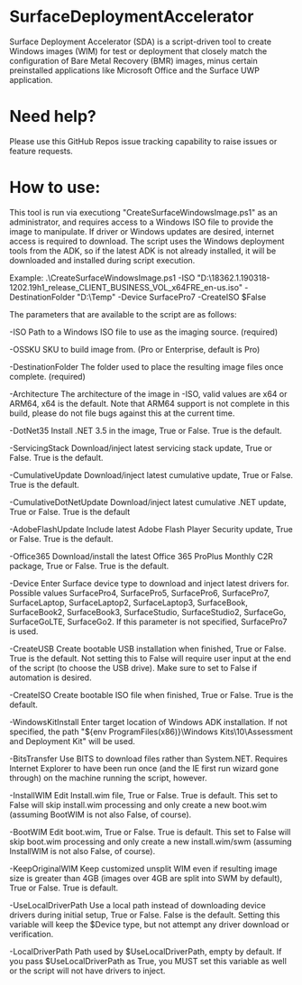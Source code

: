 # SurfaceDeploymentAccelerator
Surface Deployment Accelerator (SDA) is a script-driven tool to create Windows images (WIM) for test or deployment that closely match the configuration of Bare Metal Recovery (BMR) images, minus certain preinstalled applications like Microsoft Office and the Surface UWP application.

# Need help?
Please use this GitHub Repos issue tracking capability to raise issues or feature requests.

# How to use:
This tool is run via executiong "CreateSurfaceWindowsImage.ps1" as an administrator, and requires access to a Windows ISO file to provide the image to manipulate.  If driver or Windows updates are desired, internet access is required to download.  The script uses the Windows deployment tools from the ADK, so if the latest ADK is not already installed, it will be downloaded and installed during script execution.

Example:
.\CreateSurfaceWindowsImage.ps1 -ISO "D:\18362.1.190318-1202.19h1_release_CLIENT_BUSINESS_VOL_x64FRE_en-us.iso" -DestinationFolder "D:\Temp" -Device SurfacePro7 -CreateISO $False


The parameters that are available to the script are as follows:

-ISO                      Path to a Windows ISO file to use as the imaging source. (required)

-OSSKU                    SKU to build image from. (Pro or Enterprise, default is Pro)

-DestinationFolder        The folder used to place the resulting image files once complete. (required)

-Architecture             The architecture of the image in -ISO, valid values are x64 or ARM64, x64 is the default.  Note that ARM64 support is not complete in this build, please do not file bugs against this at the current time.

-DotNet35                 Install .NET 3.5 in the image, True or False.  True is the default.

-ServicingStack           Download/inject latest servicing stack update, True or False.  True is the default.

-CumulativeUpdate         Download/inject latest cumulative update, True or False.  True is the default.

-CumulativeDotNetUpdate   Download/inject latest cumulative .NET update, True or False.  True is the default

-AdobeFlashUpdate         Include latest Adobe Flash Player Security update, True or False.  True is the default.

-Office365                Download/install the latest Office 365 ProPlus Monthly C2R package, True or False.  True is the default.

-Device                   Enter Surface device type to download and inject latest drivers for.  Possible values  SurfacePro4, SurfacePro5, SurfacePro6, SurfacePro7, SurfaceLaptop, SurfaceLaptop2, SurfaceLaptop3, SurfaceBook, SurfaceBook2, SurfaceBook3, SurfaceStudio, SurfaceStudio2, SurfaceGo, SurfaceGoLTE, SurfaceGo2.  If this parameter is not specified, SurfacePro7 is used.

-CreateUSB                Create bootable USB installation when finished, True or False.  True is the default.  Not setting this to False will require user input at the end of the script (to choose the USB drive).  Make sure to set to False if automation is desired.

-CreateISO                Create bootable ISO file when finished, True or False.  True is the default.

-WindowsKitInstall        Enter target location of Windows ADK installation.  If not specified, the path "${env ProgramFiles(x86)}\Windows Kits\10\Assessment and Deployment Kit" will be used.

-BitsTransfer             Use BITS to download files rather than System.NET.  Requires Internet Explorer to have been run once (and the IE first run wizard gone through) on the machine running the script, however.

-InstallWIM               Edit Install.wim file, True or False.  True is default.  This set to False will skip install.wim processing and only create a new boot.wim (assuming BootWIM is not also False, of course).

-BootWIM                  Edit boot.wim, True or False.  True is default.  This set to False will skip boot.wim processing and only create a new install.wim/swm (assuming InstallWIM is not also False, of course).

-KeepOriginalWIM          Keep customized unsplit WIM even if resulting image size is greater than 4GB (images over 4GB are split into SWM by default), True or False.  True is default.

-UseLocalDriverPath       Use a local path instead of downloading device drivers during initial setup, True or False.  False is the default.  Setting this variable will keep the $Device type, but not attempt any driver download or verification.

-LocalDriverPath          Path used by $UseLocalDriverPath, empty by default.  If you pass $UseLocalDriverPath as True, you MUST set this variable as well or the script will not have drivers to inject.